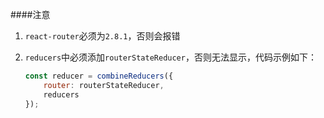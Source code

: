 ####注意
1. `react-router`必须为`2.8.1`，否则会报错
2. `reducers`中必须添加`routerStateReducer`，否则无法显示，代码示例如下：

    ``` javascript
    const reducer = combineReducers({
        router: routerStateReducer,
        reducers
    });
    ```